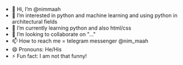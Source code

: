 - 👋 Hi, I’m @nimmaah
- 👀 I’m interested in python and machine learning and using python in architectural fields
- 🌱 I’m currently learning python and also html/css
- 💞️ I’m looking to collaborate on "..."
- 📫 How to reach me = telegram messenger @nim_maah
- 😄 Pronouns: He/His
- ⚡ Fun fact: I am not that funny!

<!---
nimmaah/nimmaah is a ✨ special ✨ repository because its `README.md` (this file) appears on your GitHub profile.
You can click the Preview link to take a look at your changes.
--->
